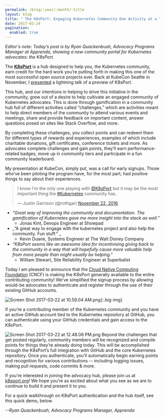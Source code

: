 ```yaml
---
permalink: /blog/:year/:month/:title
layout: blog
title: " The K8sPort: Engaging Kubernetes Community One Activity at a Time "
date: 2017-03-24
pagination:
  enabled: true
---
```

_Editor's note: Today’s post is by Ryan Quackenbush, Advocacy Programs Manager at Apprenda, showing a new community portal for Kubernetes advocates: the K8sPort._   

The [**K8sPort**](http://k8sport.org/) is a hub designed to help you, the Kubernetes community, earn credit for the hard work you’re putting forth in making this one of the most successful open source projects ever. Back at KubeCon Seattle in November, I [presented](https://youtu.be/LwViH5eLoOI) a lightning talk of a preview of K8sPort.   

This hub, and our intentions in helping to drive this initiative in the community, grew out of a desire to help cultivate an engaged community of Kubernetes advocates. This is done through gamification in a community hub full of different activities called “challenges,” which are activities meant to help direct members of the community to attend various events and meetings, share and provide feedback on important content, answer questions posed on sites like Stack Overflow, and more.   

By completing these challenges, you collect points and can redeem them for different types of rewards and experiences, examples of which include charitable donations, gift certificates, conference tickets and more. As advocates complete challenges and gain points, they’ll earn performance-related badges, move up in community tiers and participate in a fun community leaderboard.   

My presentation at KubeCon, simply put, was a call for early signups. Those who’ve been piloting the program have, for the most part, had positive things to say about their experiences.  

> I know I'm the only one playing with [@K8sPort](https://twitter.com/K8sPort) but it may be the most important thing the [#Kubernetes](https://twitter.com/hashtag/Kubernetes?src=hash) community has.
>
> — Justin Garrison (@rothgar) [November 22, 2016](https://twitter.com/rothgar/status/800941707558670336)

- _“Great way of improving the community and documentation. The gamification of Kubernetes gave me more insight into the stack as well.”_  
     - Jonas Kint, Devops Engineer at Showpad
- _“A great way to engage with the kubernetes project and also help the community. Fun stuff.” _  
     - Kevin Duane, Systems Engineer at The Walt Disney Company
- _“K8sPort seems like an awesome idea for incentivising giving back to the community in a way that will hopefully cause more valuable help from more people than might usually be helping.”_  
     - William Stewart, Site Reliability Engineer at Superbalist

Today I am pleased to announce that the [Cloud Native Computing Foundation](https://www.cncf.io/) (CNCF) is making the K8sPort generally available to the entire contributing community! We’ve simplified the signup process by allowing would-be advocates to authenticate and register through the use of their existing GitHub accounts.



 ![Screen Shot 2017-03-22 at 10.59.04 AM.png](https://lh4.googleusercontent.com/h9D3-poSxGMelrhvKE2PBX-_pXRJJZF4NfW8ShyxzOrQekZvgZuIlaphkg_35QPKGG-Z22dTcFymj48qO5nXQjuVussmThewiceMQ9Hr7bUm5YRaJhTpDuCU2kJKQjTyZXcslreH){:.big-img}



If you’re a contributing member of the Kubernetes community and you have an active GitHub account tied to the Kubernetes repository at GitHub, you can authenticate using your GitHub credentials and gain access to the K8sPort.  

 ![Screen Shot 2017-03-22 at 12.48.08 PM.png](https://lh3.googleusercontent.com/dmg-Po-XlYHMFrij3GcryySkxw4Q0BaEKlWLeeWwKFr8nSmw55rbmpk0WWRiIWQZgcAbCNhomt1JUT0Ohntm3aXVwReXxgWkfjbJJtICILltePU9Zr70iNqBNfgsX26majAqW5r8)
Beyond the challenges that get posted regularly, community members will be recognized and compile points for things they’re already doing today. This will be accomplished through the K8sPort’s full integration with GitHub and the core Kubernetes repository. Once you authenticate, you’ll automatically begin earning points and recognition for various contributions -- including logging issues, making pull requests, code commits & more.  


If you’re interested in joining the advocacy hub, please join us at [k8sport.org](http://k8sport.org/)! We hope you’re as excited about what you see as we are to continue to build it and present it to you.  

For a quick walkthrough on K8sPort authentication and the hub itself, see this quick demo, below.






_--Ryan Quackenbush, Advocacy Programs Manager, Apprenda_

